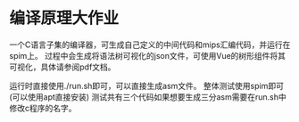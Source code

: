 # 编译原理大作业

一个C语言子集的编译器，可生成自己定义的中间代码和mips汇编代码，并运行在spim上。
过程中会生成将语法树可视化的json文件，可使用Vue的树形组件将其可视化，具体请参阅pdf文档。

运行时直接使用./run.sh即可，可以直接生成asm文件。
整体测试使用spim即可(可以使用apt直接安装)
测试共有三个代码如果想要生成三分asm需要在run.sh中修改c程序的名字。
